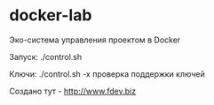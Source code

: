 # docker-lab
Эко-система управления проектом в Docker

Запуск:
./control.sh

Ключи:
./control.sh -x проверка поддержки ключей

Создано тут - http://www.fdev.biz